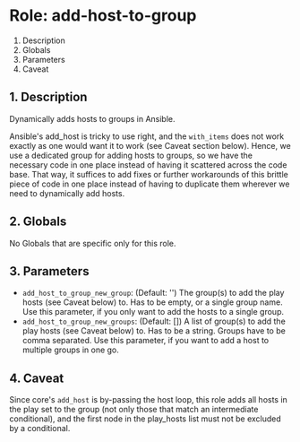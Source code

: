 # Role: add-host-to-group



1. Description
2. Globals
3. Parameters
4. Caveat



## 1. Description

Dynamically adds hosts to groups in Ansible.

Ansible's add_host is tricky to use right, and the `with_items` does
not work exactly as one would want it to work (see Caveat section
below). Hence, we use a dedicated group for adding hosts to groups, so
we have the necessary code in one place instead of having it scattered
across the code base. That way, it suffices to add fixes or further
workarounds of this brittle piece of code in one place instead of
having to duplicate them wherever we need to dynamically add hosts.



## 2. Globals

No Globals that are specific only for this role.



## 3. Parameters

* `add_host_to_group_new_group`: (Default: '') The group(s) to add the play
  hosts (see Caveat below) to. Has to be empty, or a single group name. Use this
  parameter, if you only want to add the hosts to a single group.
* `add_host_to_group_new_groups`: (Default: []) A list of group(s) to add the
  play hosts (see Caveat below) to. Has to be a string. Groups have to be comma
  separated. Use this parameter, if you want to add a host to multiple groups in
  one go.


## 4. Caveat

Since core's `add_host` is by-passing the host loop, this role
adds all hosts in the play set to the group (not only those that match
an intermediate conditional), and the first node in the play_hosts list
must not be excluded by a conditional.
